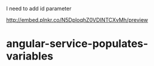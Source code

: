 I need to add id parameter

http://embed.plnkr.co/N5DploqhZ0VDINTCXvMh/preview
# angular-service-populates-variables
